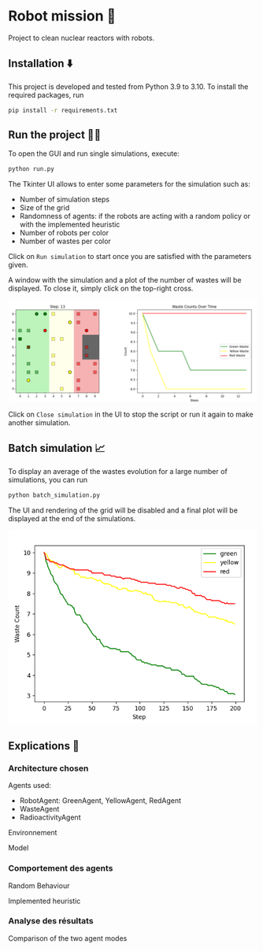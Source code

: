 # Robot mission :rocket:

Project to clean nuclear reactors with robots.

## Installation :arrow_down:

This project is developed and tested from Python 3.9 to 3.10.
To install the required packages, run 
```bash
pip install -r requirements.txt
```

## Run the project :technologist:

To open the GUI and run single simulations, execute:
```bash
python run.py
```

The Tkinter UI allows to enter some parameters for the simulation such as:
- Number of simulation steps
- Size of the grid
- Randomness of agents: if the robots are acting with a random policy or with the implemented heuristic
- Number of robots per color
- Number of wastes per color


Click on `Run simulation` to start once you are satisfied with the parameters given.

A window with the simulation and a plot of the number of wastes will be displayed. To close it, simply click on the top-right cross.

![image](images/image.png)

Click on `Close simulation` in the UI to stop the script or run it again to make another simulation.

## Batch simulation :chart_with_upwards_trend:

To display an average of the wastes evolution for a large number of simulations, you can run
```bash
python batch_simulation.py
```
The UI and rendering of the grid will be disabled and a final plot will be displayed at the end of the simulations.

![batch_image](images/batch_image.png)

## Explications :memo:

### Architecture chosen

Agents used:
- RobotAgent: GreenAgent, YellowAgent, RedAgent
- WasteAgent
- RadioactivityAgent

Environnement
 
Model

### Comportement des agents

Random Behaviour

Implemented heuristic

### Analyse des résultats

Comparison of the two agent modes